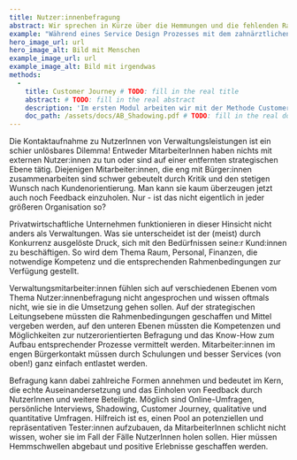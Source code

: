 ```yaml
---
title: Nutzer:innenbefragung
abstract: Wir sprechen in Kürze über die Hemmungen und die fehlenden Rahmenbedingungen zur Durchführung von Nutzer:innenbefragung - und den Ertrag, den sie erbringen können.
example: "Während eines Service Design Prozesses mit dem zahnärztlichen Dienst Berlin Neukölln wurden die Schüler:innen, die diese Dienstleistung durchlaufen haben, zu ihrer Erfahrung befragt. Mit Hilfe von Bildmaterial gaben sie in ihren Worten einzelne Aktionen im Service wieder. Als O-Töne wurden dies wiederum den MitarbeiterInnen des Zahnärztlichen Dienstes zurückgespiegelt. Dies entspricht in keiner Weise einer breit angelegten Erhebung oder quantitativen Befragung - dennoch hat es großen Effekt. Nur wenige, aber “echte”, Stimmen haben bereits eine völlig neue Perspektive auf den Service mit sich gebracht und dafür sensibilisiert, dass die eigenen Annahmen völlig falsch sein können."
hero_image_url: url
hero_image_alt: Bild mit Menschen
example_image_url: url
example_image_alt: Bild mit irgendwas
methods:
  - 
    title: Customer Journey # TODO: fill in the real title
    abstract: # TODO: fill in the real abstract
    description: 'Im ersten Modul arbeiten wir mit der Methode Customer Journey. Sie ermöglicht eine systematische Aufteilung einer Dienstleistung in ihre einzelnen Prozessschritte. Diese werden dann durch eigenes "Erleben" des Prozesses analysiert und bewertet: Wo liegen Schwachstellen und Hürden? Was funktioniert gut? Die gewonnenen Erkenntnisse sind erste Grundlagen zur Neugestaltung oder Überarbeitung des Service. Weitere Informationen finden Sie im entsprechenden Download.' # TODO: fill in the real description
    doc_path: /assets/docs/AB_Shadowing.pdf # TODO: fill in the real doc
---
```


Die Kontaktaufnahme zu NutzerInnen von Verwaltungsleistungen ist ein schier unlösbares Dilemma! Entweder MitarbeiterInnen haben nichts mit externen Nutzer:innen zu tun oder sind auf einer entfernten strategischen Ebene tätig. Diejenigen Mitarbeiter:innen, die eng mit Bürger:innen zusammenarbeiten sind schwer gebeutelt durch Kritik und den stetigen Wunsch nach Kundenorientierung. Man kann sie kaum überzeugen jetzt auch noch Feedback einzuholen.
Nur - ist das nicht eigentlich in jeder größeren Organisation so?

Privatwirtschaftliche Unternehmen funktionieren in dieser Hinsicht nicht anders als Verwaltungen. Was sie unterscheidet ist der (meist) durch Konkurrenz ausgelöste Druck, sich mit den Bedürfnissen seine:r Kund:innen zu beschäftigen. So wird dem Thema Raum, Personal, Finanzen, die notwendige Kompetenz und die entsprechenden Rahmenbedingungen zur Verfügung gestellt.

Verwaltungsmitarbeiter:innen fühlen sich auf verschiedenen Ebenen vom Thema Nutzer:innenbefragung nicht angesprochen und wissen oftmals nicht, wie sie in die Umsetzung gehen sollen. Auf der strategischen Leitungsebene müssten die Rahmenbedingungen geschaffen und Mittel vergeben werden, auf den unteren Ebenen müssten die Kompetenzen und Möglichkeiten zur nutzerorientierten Befragung und das Know-How zum Aufbau entsprechender Prozesse vermittelt werden. Mitarbeiter:innen im engen Bürgerkontakt müssen durch Schulungen und besser Services (von oben!) ganz einfach entlastet werden.

Befragung kann dabei zahlreiche Formen annehmen und bedeutet im Kern, die echte Auseinandersetzung und das Einholen von Feedback durch NutzerInnen und weitere Beteiligte. Möglich sind Online-Umfragen, persönliche Interviews, Shadowing, Customer Journey, qualitative und quantitative Umfragen. Hilfreich ist es, einen Pool an potenziellen und repräsentativen Tester:innen aufzubauen, da MitarbeiterInnen schlicht nicht wissen, woher sie im Fall der Fälle NutzerInnen holen sollen. Hier müssen Hemmschwellen abgebaut und positive Erlebnisse geschaffen werden.
